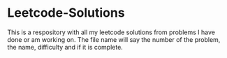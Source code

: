 # Leetcode-Solutions
This is a respository with all my leetcode solutions from problems I have done or am working on. The file name will say the number of the problem, the name, difficulty and if it is complete.
